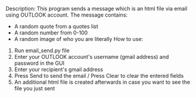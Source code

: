 Description: This program sends a message which is an html file via email using OUTLOOK account.
The message contains:
- A random quote from a quotes list
- A random number from 0-100
- A random image of who you are literally 
How to use:
1. Run email_send.py file
2. Enter your OUTLOOK account's username (gmail address) and password in the GUI
3. Enter your recipient's gmail address
4. Press Send to send the email / Press Clear to clear the entered fields
5. An additional html file is created afterwards in case you want to see the file you just sent

